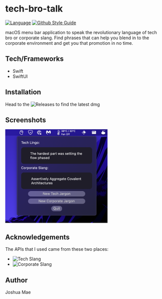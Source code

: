 # tech-bro-talk

[![Language](https://img.shields.io/badge/language-swift-F54A2A.svg)](https://google.github.io/swift/)
[![Github Style Guide](https://img.shields.io/badge/platform-macOS-F54A2A.svg)](https://github.com/joshua-mae/tech-bro-talk) </br>

macOS menu bar application to speak the revolutionary language of tech bro or corporate slang.  Find phrases that can help you blend in to the corporate environment and get you that promotion in no time.  

## Tech/Frameworks
- Swift
- SwiftUI

## Installation
Head to the ![Releases](https://github.com/joshua-mae/tech-bro-talk/releases) to find the latest dmg 

## Screenshots
<p>
  <img src="https://github.com/joshua-mae/tech-bro-talk/blob/752d7cfa561eba6a267dd8ef162b8a67795d4b12/screenshots/TechSpeak-Screenshot.png" width="325">
</p>

## Acknowledgements
The APIs that I used came from these two places:
- ![Tech Slang](https://github.com/PerryPal21/Techy-API)
- ![Corporate Slang](https://github.com/sameerkumar18/corporate-bs-generator-api)

## Author 
Joshua Mae
